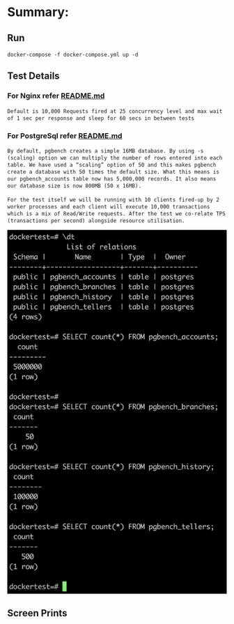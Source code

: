 # Summary:


## Run
```
docker-compose -f docker-compose.yml up -d
```

## Test Details

### For Nginx refer [README.md](nginx/README.md)

```
Default is 10,000 Requests fired at 25 concurrency level and max wait of 1 sec per response and sleep for 60 secs in between tests
```

### For PostgreSql refer [README.md](postgresql/README.md)

```
By default, pgbench creates a simple 16MB database. By using -s (scaling) option we can multiply the number of rows entered into each table. We have used a “scaling” option of 50 and this makes pgbench create a database with 50 times the default size. What this means is our pgbench_accounts table now has 5,000,000 records. It also means our database size is now 800MB (50 x 16MB).

For the test itself we will be running with 10 clients fired-up by 2 worker processes and each client will execute 10,000 transactions which is a mix of Read/Write requests. After the test we co-relate TPS (transactions per second) alongside resource utilisation.

```

![Alt text](postgresql-dataload.png?raw=true "postgresql dataload")


## Screen Prints
